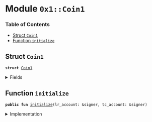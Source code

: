 
<a name="0x1_Coin1"></a>

# Module `0x1::Coin1`

### Table of Contents

-  [Struct `Coin1`](#0x1_Coin1_Coin1)
-  [Function `initialize`](#0x1_Coin1_initialize)



<a name="0x1_Coin1_Coin1"></a>

## Struct `Coin1`



<pre><code><b>struct</b> <a href="#0x1_Coin1">Coin1</a>
</code></pre>



<details>
<summary>Fields</summary>


<dl>
<dt>

<code>dummy_field: bool</code>
</dt>
<dd>

</dd>
</dl>


</details>

<a name="0x1_Coin1_initialize"></a>

## Function `initialize`



<pre><code><b>public</b> <b>fun</b> <a href="#0x1_Coin1_initialize">initialize</a>(lr_account: &signer, tc_account: &signer)
</code></pre>



<details>
<summary>Implementation</summary>


<pre><code><b>public</b> <b>fun</b> <a href="#0x1_Coin1_initialize">initialize</a>(
    lr_account: &signer,
    tc_account: &signer,
) {
    // Register the <a href="#0x1_Coin1">Coin1</a> currency.
    <b>let</b> (coin1_mint_cap, coin1_burn_cap) =
        <a href="Libra.md#0x1_Libra_register_currency">Libra::register_currency</a>&lt;<a href="#0x1_Coin1">Coin1</a>&gt;(
            lr_account,
            tc_account,
            <a href="FixedPoint32.md#0x1_FixedPoint32_create_from_rational">FixedPoint32::create_from_rational</a>(1, 2), // exchange rate <b>to</b> <a href="LBR.md#0x1_LBR">LBR</a>
            <b>false</b>,   // is_synthetic
            1000000, // scaling_factor = 10^6
            100,     // fractional_part = 10^2
            b"<a href="#0x1_Coin1">Coin1</a>"
        );
    <a href="Libra.md#0x1_Libra_publish_mint_capability">Libra::publish_mint_capability</a>&lt;<a href="#0x1_Coin1">Coin1</a>&gt;(tc_account, coin1_mint_cap, tc_account);
    <a href="Libra.md#0x1_Libra_publish_burn_capability">Libra::publish_burn_capability</a>&lt;<a href="#0x1_Coin1">Coin1</a>&gt;(tc_account, coin1_burn_cap, tc_account);
}
</code></pre>



</details>
